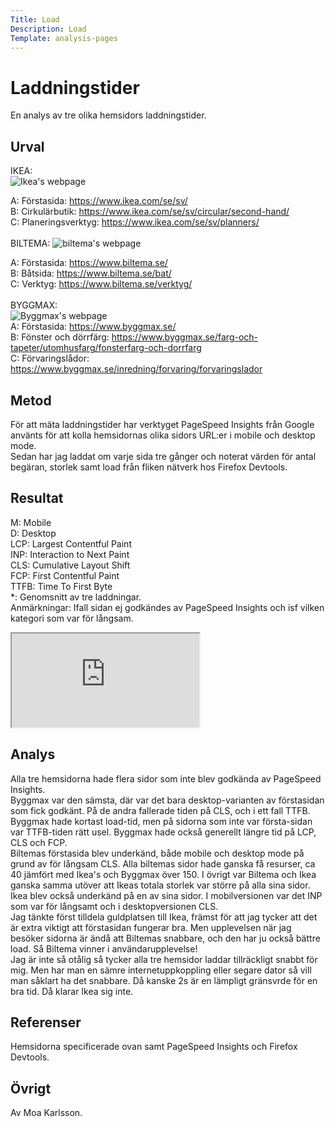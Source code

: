 ```yaml
---
Title: Load
Description: Load
Template: analysis-pages
---
```


Laddningstider
=======================

En analys av tre olika hemsidors laddningstider.

Urval
-----------------------
IKEA:  
<picture class="loadPhotos">
    <source media="(min-width: 768px)" srcset="%base_url%/image/ikea.png?w=600&save-as=jpg">
    <img src="%base_url%/image/ikea.png&w=300" alt="Ikea's webpage">
</picture>  

A: Förstasida: https://www.ikea.com/se/sv/  
B: Cirkulärbutik: https://www.ikea.com/se/sv/circular/second-hand/  
C: Planeringsverktyg: https://www.ikea.com/se/sv/planners/  
<br>
BILTEMA: 
<picture class="loadPhotos">
    <source media="(min-width: 768px)" srcset="%base_url%/image/biltema.png?w=600&save-as=jpg">
    <img src="%base_url%/image/biltema.png&w=300" alt="biltema's webpage">
</picture>  

A: Förstasida: https://www.biltema.se/  
B: Båtsida: https://www.biltema.se/bat/  
C: Verktyg: https://www.biltema.se/verktyg/  
<br>
BYGGMAX:  
<picture class="loadPhotos">
    <source media="(min-width: 768px)" srcset="%base_url%/image/byggmax.png?w=600&save-as=jpg">
    <img src="%base_url%/image/byggmax.png&w=300" alt="Byggmax's webpage">
</picture>  
A: Förstasida: https://www.byggmax.se/  
B: Fönster och dörrfärg: https://www.byggmax.se/farg-och-tapeter/utomhusfarg/fonsterfarg-och-dorrfarg  
C: Förvaringslådor: https://www.byggmax.se/inredning/forvaring/forvaringslador


Metod
-----------------------

För att mäta laddningstider har verktyget PageSpeed Insights från Google använts för att kolla hemsidornas olika sidors URL:er i mobile och desktop mode.  
Sedan har jag laddat om varje sida tre gånger och noterat värden för antal begäran, storlek samt load från fliken nätverk hos Firefox Devtools.

Resultat
-----------------------
M: Mobile  
D: Desktop  
LCP: Largest Contentful Paint  
INP: Interaction to Next Paint  
CLS: Cumulative Layout Shift  
FCP: First Contentful Paint  
TTFB: Time To First Byte  
*: Genomsnitt av tre laddningar.  
Anmärkningar: Ifall sidan ej godkändes av PageSpeed Insights och isf vilken kategori som var för långsam.  

<div class="embed-container">
    <iframe src="https://docs.google.com/spreadsheets/d/e/2PACX-1vRc_ciLDhE--jgmevZl-UcbO0Q-imlZ8pOH7CYCbsNOyd1Nr1zI6V6s8dBwUURkCUoperSK3OWx6yVa/pubhtml?widget=true&amp;headers=false"></iframe>
</div>

Analys
-----------------------

Alla tre hemsidorna hade flera sidor som inte blev godkända av PageSpeed Insights.  
Byggmax var den sämsta, där var det bara desktop-varianten av förstasidan som fick godkänt. På de andra fallerade tiden på CLS, och i ett fall TTFB. Byggmax hade kortast load-tid, men på sidorna som inte var första-sidan var TTFB-tiden rätt usel. Byggmax hade också generellt längre tid på LCP, CLS och FCP.  
Biltemas förstasida blev underkänd, både mobile och desktop mode på grund av för långsam CLS. Alla biltemas sidor hade ganska få resurser, ca 40 jämfört med Ikea's och Byggmax över 150. I övrigt var Biltema och Ikea ganska samma utöver att Ikeas totala storlek var större på alla sina sidor.  
Ikea blev också underkänd på en av sina sidor. I mobilversionen var det INP som var för långsamt och i desktopversionen CLS.  
Jag tänkte först tilldela guldplatsen till Ikea, främst för att jag tycker att det är extra viktigt att förstasidan fungerar bra. Men upplevelsen när jag besöker sidorna är ändå att Biltemas snabbare, och den har ju också bättre load. Så Biltema vinner i användarupplevelse!  
Jag är inte så otålig så tycker alla tre hemsidor laddar tillräckligt snabbt för mig. Men har man en sämre internetuppkoppling eller segare dator så vill man såklart ha det snabbare. Då kanske 2s är en lämpligt gränsvrde för en bra tid. Då klarar Ikea sig inte.


Referenser
-----------------------

Hemsidorna specificerade ovan samt PageSpeed Insights och Firefox Devtools.

Övrigt
-----------------------

Av Moa Karlsson.